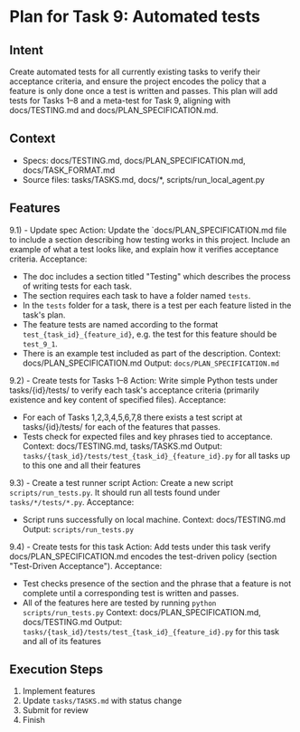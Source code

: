 # Plan for Task 9: Automated tests

## Intent
Create automated tests for all currently existing tasks to verify their acceptance criteria, and ensure the project encodes the policy that a feature is only done once a test is written and passes. This plan will add tests for Tasks 1–8 and a meta-test for Task 9, aligning with docs/TESTING.md and docs/PLAN_SPECIFICATION.md.

## Context
- Specs: docs/TESTING.md, docs/PLAN_SPECIFICATION.md, docs/TASK_FORMAT.md
- Source files: tasks/TASKS.md, docs/*, scripts/run_local_agent.py

## Features

9.1) - Update spec
   Action: Update the `docs/PLAN_SPECIFICATION.md file to include a section describing how testing works in this project. Include an example of what a test looks like, and explain how it verifies acceptance criteria.
   Acceptance:
   - The doc includes a section titled "Testing" which describes the process of writing tests for each task.
   - The section requires each task to have a folder named `tests`.
   - In the `tests` folder for a task, there is a test per each feature listed in the task's plan.
   - The feature tests are named according to the format `test_{task_id}_{feature_id}`, e.g. the test for this feature should be `test_9_1`.
   - There is an example test included as part of the description.
   Context: docs/PLAN_SPECIFICATION.md
   Output: `docs/PLAN_SPECIFICATION.md`

9.2) - Create tests for Tasks 1–8
   Action: Write simple Python tests under tasks/{id}/tests/ to verify each task's acceptance criteria (primarily existence and key content of specified files).
   Acceptance:
   - For each of Tasks 1,2,3,4,5,6,7,8 there exists a test script at tasks/{id}/tests/ for each of the features that passes.
   - Tests check for expected files and key phrases tied to acceptance.
   Context: docs/TESTING.md, tasks/TASKS.md
   Output: `tasks/{task_id}/tests/test_{task_id}_{feature_id}.py` for all tasks up to this one and all their features

9.3) - Create a test runner script
   Action: Create a new script `scripts/run_tests.py`. It should run all tests found under `tasks/*/tests/*.py`.
   Acceptance:
   - Script runs successfully on local machine.
   Context: docs/TESTING.md
   Output: `scripts/run_tests.py`

9.4) - Create tests for this task
   Action: Add tests under this task verify docs/PLAN_SPECIFICATION.md encodes the test-driven policy (section "Test-Driven Acceptance").
   Acceptance:
   - Test checks presence of the section and the phrase that a feature is not complete until a corresponding test is written and passes.
   - All of the features here are tested by running `python scripts/run_tests.py`
   Context: docs/PLAN_SPECIFICATION.md, docs/TESTING.md
   Output: `tasks/{task_id}/tests/test_{task_id}_{feature_id}.py` for this task and all of its features

## Execution Steps
1) Implement features
2) Update `tasks/TASKS.md` with status change
3) Submit for review
4) Finish
